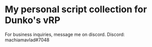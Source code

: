 # My personal script collection for Dunko's vRP #

For business inquiries, message me on discord.
Discord: machiamavlad#7048

